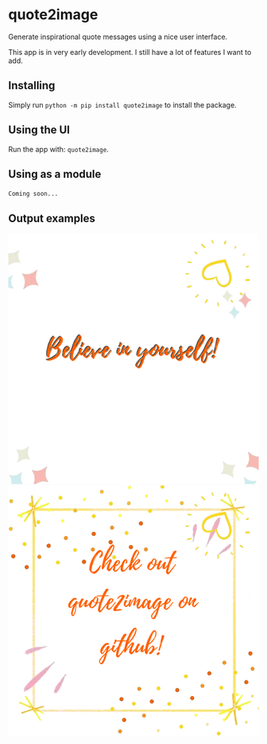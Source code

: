 # quote2image
Generate inspirational quote messages using a nice user interface. 

This app is in very early development. I still have a lot of features I want to add.

## Installing
Simply run `python -m pip install quote2image` to install the package. 

## Using the UI
Run the app with: `quote2image`.

## Using as a module
`Coming soon...`

## Output examples

<img src="https://github.com/exciteabletom/quote2image/blob/master/examples/example1.png" />
<img src="https://github.com/exciteabletom/quote2image/blob/master/examples/example2.png" />
